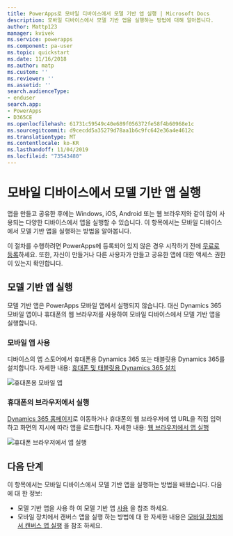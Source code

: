```yaml
---
title: PowerApps로 모바일 디바이스에서 모델 기반 앱 실행 | Microsoft Docs
description: 모바일 디바이스에서 모델 기반 앱을 실행하는 방법에 대해 알아봅니다.
author: Mattp123
manager: kvivek
ms.service: powerapps
ms.component: pa-user
ms.topic: quickstart
ms.date: 11/16/2018
ms.author: matp
ms.custom: ''
ms.reviewer: ''
ms.assetid: ''
search.audienceType:
- enduser
search.app:
- PowerApps
- D365CE
ms.openlocfilehash: 61731c59549c40e689f056372fe58f4b60968e1c
ms.sourcegitcommit: d9cecdd5a35279d78aa1b6c9fc642e36a4e4612c
ms.translationtype: MT
ms.contentlocale: ko-KR
ms.lasthandoff: 11/04/2019
ms.locfileid: "73543480"
---
```

# <a name="run-a-model-driven-app-on-a-mobile-device"></a>모바일 디바이스에서 모델 기반 앱 실행

앱을 만들고 공유한 후에는 Windows, iOS, Android 또는 웹 브라우저와 같이 많이 사용되는 다양한 디바이스에서 앱을 실행할 수 있습니다. 이 항목에서는 모바일 디바이스에서 모델 기반 앱을 실행하는 방법을 알아봅니다. 

이 절차를 수행하려면 PowerApps에 등록되어 있지 않은 경우 시작하기 전에 [무료로 등록](https://make.powerapps.com/signup?redirect=marketing&email=)하세요. 또한, 자신이 만들거나 다른 사용자가 만들고 공유한 앱에 대한 액세스 권한이 있는지 확인합니다.

## <a name="run-the-model-driven-app"></a>모델 기반 앱 실행

모델 기반 앱은 PowerApps 모바일 앱에서 실행되지 않습니다. 대신 Dynamics 365 모바일 앱이나 휴대폰의 웹 브라우저를 사용하여 모바일 디바이스에서 모델 기반 앱을 실행합니다. 

### <a name="use-the-mobile-app"></a>모바일 앱 사용
디바이스의 앱 스토어에서 휴대폰용 Dynamics 365 또는 태블릿용 Dynamics 365를 설치합니다. 자세한 내용: [휴대폰 및 태블릿용 Dynamics 365 설치](https://docs.microsoft.com/dynamics365/customer-engagement/mobile-app/install-dynamics-365-for-phones-and-tablets)

 ![휴대폰용 모바일 앱](media/run-app-client-model-driven/mobile-app-for-phone.png)

### <a name="run-in-your-phones-browser"></a>휴대폰의 브라우저에서 실행
[Dynamics 365 홈페이지](https://home.dynamics.com)로 이동하거나 휴대폰의 웹 브라우저에 앱 URL을 직접 입력하고 화면의 지시에 따라 앱을 로드합니다. 자세한 내용: [웹 브라우저에서 앱 실행](run-app-browser.md)

![휴대폰 브라우저에서 앱 실행](media/run-app-client-model-driven/web-browser-on-phone.png)


## <a name="next-steps"></a>다음 단계
이 항목에서는 모바일 디바이스에서 모델 기반 앱을 실행하는 방법을 배웠습니다. 다음에 대 한 정보:
- 모델 기반 앱을 사용 하 여 모델 기반 앱 [사용](use-model-driven-apps.md) 을 참조 하세요.
- 모바일 장치에서 캔버스 앱을 실행 하는 방법에 대 한 자세한 내용은 [모바일 장치에서 캔버스 앱 실행](run-app-client.md) 을 참조 하세요.
